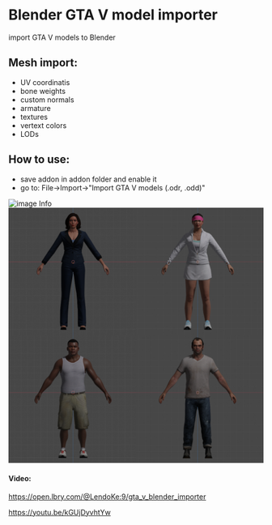 # Blender GTA V model importer
import GTA V models to Blender

## Mesh import:
* UV coordinatis
* bone weights
* custom normals
* armature
* textures
* vertext colors
* LODs

## How to use:
* save addon in addon folder and enable it
* go to: File->Import->"Import GTA V models (.odr, .odd)"

![image Info](./images/screenshot1.png "Screenshot")
![image Info](./images/component_peds.png "Screenshot")

#### Video:
https://open.lbry.com/@LendoKe:9/gta_v_blender_importer

https://youtu.be/kGUjDyvhtYw